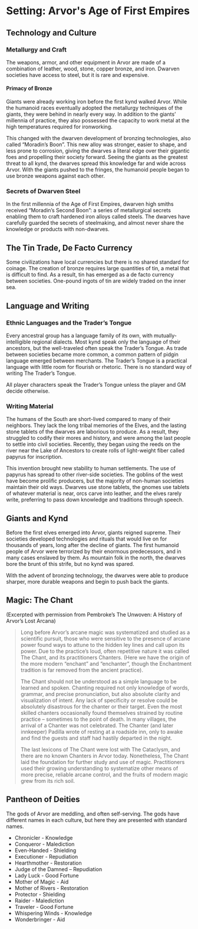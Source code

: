# Setting: Arvor's Age of First Empires
## Technology and Culture
### Metallurgy and Craft
The weapons, armor, and other equipment in Arvor are made of a combination of leather, wood, stone, copper bronze, and iron. Dwarven societies have access to steel, but it is rare and expensive.

#### Primacy of Bronze
Giants were already working iron before the first kynd walked Arvor. While the humanoid races eventually adopted the metallurgy techniques of the giants, they were behind in nearly every way. In addition to the giants’ millennia of practice, they also possessed the capacity to work metal at the high temperatures required for ironworking.

This changed with the dwarven development of bronzing technologies, also called “Moradin’s Boon”. This new alloy was stronger, easier to shape, and less prone to corrosion, giving the dwarves a literal edge over their gigantic foes and propelling their society forward. Seeing the giants as the greatest threat to all kynd, the dwarves spread this knowledge far and wide across Arvor. With the giants pushed to the fringes, the humanoid people began to use bronze weapons against each other. 

### Secrets of Dwarven Steel
In the first millennia of the Age of First Empires, dwarven high smiths received “Moradin’s Second Boon”: a series of metallurgical secrets enabling them to craft hardened iron alloys called steels. The dwarves have carefully guarded the secrets of steelmaking, and almost never share the knowledge or products with non-dwarves.

## The Tin Trade, De Facto Currency
Some civilizations have local currencies but there is no shared standard for coinage. The creation of bronze requires large quantities of tin, a metal that is difficult to find. As a result, tin has emerged as a de facto currency between societies. One-pound ingots of tin are widely traded on the inner sea. 

## Language and Writing
### Ethnic Languages and the Trader’s Tongue
Every ancestral group has a language family of its own, with mutually-intelligible regional dialects. Most kynd speak only the language of their ancestors, but the well-traveled often speak the Trader’s Tongue. As trade between societies became more common, a common pattern of pidgin language emerged between merchants. The Trader’s Tongue is a practical language with little room for flourish or rhetoric. There is no standard way of writing The Trader’s Tongue.

All player characters speak the Trader’s Tongue unless the player and GM decide otherwise.

### Writing Material
The humans of the South are short-lived compared to many of their neighbors. They lack the long tribal memories of the Elves, and the lasting stone tablets of the dwarves are laborious to produce. As a result, they struggled to codify their mores and history, and were among the last people to settle into civil societies. Recently, they began using the reeds on the river near the Lake of Ancestors to create rolls of light-weight fiber called papyrus for inscription.

This invention brought new stability to human settlements. The use of papyrus has spread to other river-side societies. The goblins of the west have become prolific producers, but the majority of non-human societies maintain their old ways. Dwarves use stone tablets, the gnomes use tablets of whatever material is near, orcs carve into leather, and the elves rarely write, preferring to pass down knowledge and traditions through speech.

## Giants and Kynd
Before the first elves emerged into Arvor, giants reigned supreme. Their societies developed technologies and rituals that would live on for thousands of years, long after the decline of giants. The first humanoid people of Arvor were terrorized by their enormous predecessors, and in many cases enslaved by them. As mountain folk in the north, the dwarves bore the brunt of this strife, but no kynd was spared. 

With the advent of bronzing technology, the dwarves were able to produce sharper, more durable weapons and begin to push back the giants. 

## Magic: The Chant
(Excerpted with permission from Pembroke’s The Unwoven: A History of Arvor’s Lost Arcana)

> Long before Arvor’s arcane magic was systematized and studied as a scientific pursuit, those who were sensitive to the presence of arcane power found ways to attune to the hidden ley lines and call upon its power. Due to the practice’s loud, often repetitive nature it was called The Chant, and its practitioners Chanters. (Here we have the origin of the more modern “enchant” and “enchanter”, though the Enchantment tradition is far removed from the ancient practice).
>
> The Chant should not be understood as a simple language to be learned and spoken. Chanting required not only knowledge of words, grammar, and precise pronunciation, but also absolute clarity and visualization of intent. Any lack of specificity or resolve could be absolutely disastrous for the chanter or their target. Even the most skilled chanters occasionally found themselves strained by routine practice – sometimes to the point of death. In many villages, the arrival of a Chanter was not celebrated. The Chanter (and later innkeeper) Padilla wrote of resting at a roadside inn, only to awake and find the guests and staff had hastily departed in the night.
>
> The last lexicons of The Chant were lost with The Cataclysm, and there are no known Chanters in Arvor today. Nonetheless, The Chant laid the foundation for further study and use of magic. Practitioners used their growing understanding to systematize other means of more precise, reliable arcane control, and the fruits of modern magic grew from its rich soil.

## Pantheon of Deities
The gods of Arvor are meddling, and often self-serving. The gods have different names in each culture, but here they are presented with standard names.
* Chronicler - Knowledge
* Conqueror - Malediction
* Even-Handed - Shielding
* Executioner - Repudiation
* Hearthmother - Restoration
* Judge of the Damned – Repudiation
* Lady Luck - Good Fortune
* Mother of Magic - Aid
* Mother of Rivers - Restoration
* Protector - Shielding
* Raider - Malediction
* Traveler - Good Fortune
* Whispering Winds - Knowledge
* Wonderbringer - Aid
